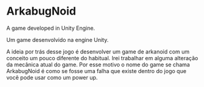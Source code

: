 # ArkabugNoid
A game developed in Unity Engine.

Um game desenvolvido na engine Unity.

A ideia por trás desse jogo é desenvolver um game de arkanoid com um conceito um pouco diferente do habitual. Irei trabalhar em alguma alteração da mecânica atual do game. Por esse motivo o nome do game se chama ArkabugNoid é como se fosse uma falha que existe dentro do jogo que você pode usar como um power up.
